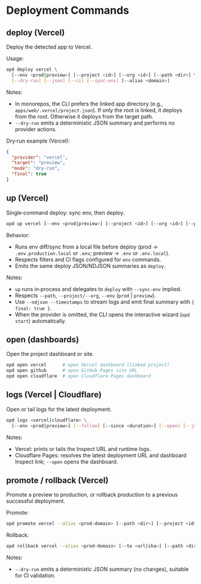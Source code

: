 # Deployment Commands

## deploy (Vercel)
Deploy the detected app to Vercel.

Usage:
```bash
opd deploy vercel \
  [--env <prod|preview>] [--project <id>] [--org <id>] [--path <dir>] \
  [--dry-run] [--json] [--ci] [--sync-env] [--alias <domain>]
```

Notes:
- In monorepos, the CLI prefers the linked app directory (e.g., `apps/web/.vercel/project.json`). If only the root is linked, it deploys from the root. Otherwise it deploys from the target path.
- `--dry-run` emits a deterministic JSON summary and performs no provider actions.

Dry‑run example (Vercel):
```json
{
  "provider": "vercel",
  "target": "preview",
  "mode": "dry-run",
  "final": true
}
```

## up (Vercel)
Single‑command deploy: sync env, then deploy.

```bash
opd up vercel [--env <prod|preview>] [--project <id>] [--org <id>] [--path <dir>] [--dry-run] [--json] [--ci]
```

Behavior:
- Runs env diff/sync from a local file before deploy (prod → `.env.production.local` or `.env`; preview → `.env` or `.env.local`).
- Respects filters and CI flags configured for `env` commands.
- Emits the same deploy JSON/NDJSON summaries as `deploy`.

Notes:
- `up` runs in‑process and delegates to `deploy` with `--sync-env` implied.
- Respects `--path`, `--project/--org`, `--env` (`prod` | `preview`).
- Use `--ndjson --timestamps` to stream logs and emit final summary with `{ final: true }`.
- When the provider is omitted, the CLI opens the interactive wizard (`opd start`) automatically.

## open (dashboards)
Open the project dashboard or site.

```bash
opd open vercel      # open Vercel dashboard (linked project)
opd open github      # open GitHub Pages site URL
opd open cloudflare  # open Cloudflare Pages dashboard
```

## logs (Vercel | Cloudflare)
Open or tail logs for the latest deployment.

```bash
opd logs <vercel|cloudflare> \
  [--env <prod|preview>] [--follow] [--since <duration>] [--open] [--json]
```

Notes:
- Vercel: prints or tails the Inspect URL and runtime logs.
- Cloudflare Pages: resolves the latest deployment URL and dashboard Inspect link; `--open` opens the dashboard.

## promote / rollback (Vercel)
Promote a preview to production, or rollback production to a previous successful deployment.

Promote:
```bash
opd promote vercel --alias <prod-domain> [--path <dir>] [--project <id>] [--org <id>] [--dry-run] [--json]
```

Rollback:
```bash
opd rollback vercel --alias <prod-domain> [--to <url|sha>] [--path <dir>] [--project <id>] [--org <id>] [--dry-run] [--json]
```

Notes:
- `--dry-run` emits a deterministic JSON summary (no changes), suitable for CI validation.
